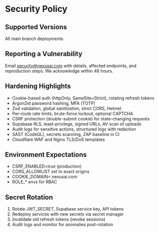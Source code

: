 # Security Policy

## Supported Versions
All main branch deployments.

## Reporting a Vulnerability
Email security@nexusai.com with details, affected endpoints, and reproduction steps. We acknowledge within 48 hours.

## Hardening Highlights
- Cookie-based auth (httpOnly, SameSite=Strict), rotating refresh tokens
- Argon2id password hashing, MFA (TOTP)
- Zod validation, global sanitization, strict CORS, Helmet
- Per-route rate limits, brute-force lockout, optional CAPTCHA
- CSRF protection (double-submit cookie) for state-changing requests
- Supabase RLS, least-privilege, signed URLs, AV scan of uploads
- Audit logs for sensitive actions, structured logs with redaction
- SAST (CodeQL), secrets scanning, ZAP baseline in CI
- Cloudflare WAF and Nginx TLS/DoS templates

## Environment Expectations
- CSRF_ENABLED=true (production)
- CORS_ALLOWLIST set to exact origins
- COOKIE_DOMAIN=.nexusai.com
- ROLE_* envs for RBAC

## Secret Rotation
1. Rotate JWT_SECRET, Supabase service key, API tokens
2. Redeploy services with new secrets via secret manager
3. Invalidate old refresh tokens (revoke sessions)
4. Audit logs and monitor for anomalies post-rotation


